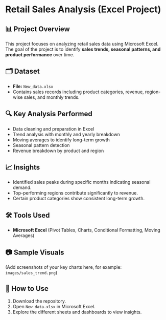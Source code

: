 # Retail Sales Analysis (Excel Project)

## 📊 Project Overview
This project focuses on analyzing retail sales data using Microsoft Excel.  
The goal of the project is to identify **sales trends, seasonal patterns, and product performance** over time.  

## 🗂 Dataset
- **File:** `New_data.xlsx`  
- Contains sales records including product categories, revenue, region-wise sales, and monthly trends.  

## **🔍 Key Analysis Performed**
- Data cleaning and preparation in Excel  
- Trend analysis with monthly and yearly breakdown  
- Moving averages to identify long-term growth  
- Seasonal pattern detection  
- Revenue breakdown by product and region  

## **📈 Insights**
- Identified sales peaks during specific months indicating seasonal demand.  
- Top-performing regions contribute significantly to revenue.  
- Certain product categories show consistent long-term growth.  

## **🛠 Tools Used**
- **Microsoft Excel** (Pivot Tables, Charts, Conditional Formatting, Moving Averages)  

## **📷 Sample Visuals**
(Add screenshots of your key charts here, for example: `images/sales_trend.png`)  

## **🚀 How to Use**
1. Download the repository.  
2. Open `New_data.xlsx` in Microsoft Excel.  
3. Explore the different sheets and dashboards to view insights.
